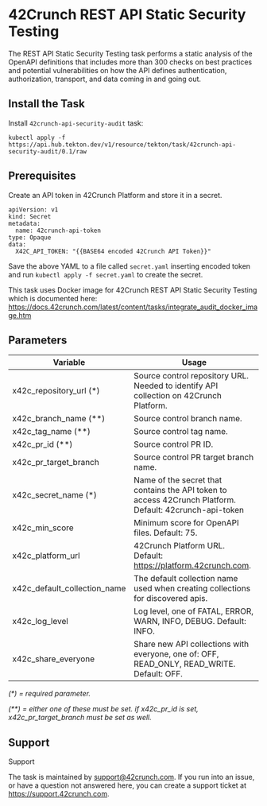 # 42Crunch REST API Static Security Testing

The REST API Static Security Testing task performs a static analysis of the OpenAPI definitions that includes more than 300
checks on best practices and potential vulnerabilities on how the API defines authentication, authorization, transport,
and data coming in and going out.

## Install the Task

Install `42crunch-api-security-audit` task:

```
kubectl apply -f https://api.hub.tekton.dev/v1/resource/tekton/task/42crunch-api-security-audit/0.1/raw
```

## Prerequisites

Create an API token in 42Crunch Platform and store it in a secret.

```
apiVersion: v1
kind: Secret
metadata:
  name: 42crunch-api-token
type: Opaque
data:
  X42C_API_TOKEN: "{{BASE64 encoded 42Crunch API Token}}"
```

Save the above YAML to a file called `secret.yaml` inserting encoded token and run `kubectl apply -f secret.yaml` to create the secret.

This task uses Docker image for 42Crunch REST API Static Security Testing which is documented here: https://docs.42crunch.com/latest/content/tasks/integrate_audit_docker_image.htm

## Parameters

| Variable                     | Usage                                                                                                   |
| ---------------------------- | ------------------------------------------------------------------------------------------------------- |
| x42c_repository_url (\*)     | Source control repository URL. Needed to identify API collection on 42Crunch Platform.                  |
| x42c_branch_name (\*\*)      | Source control branch name.                                                                             |
| x42c_tag_name (\*\*)         | Source control tag name.                                                                                |
| x42c_pr_id (\*\*)            | Source control PR ID.                                                                                   |
| x42c_pr_target_branch        | Source control PR target branch name.                                                                   |
| x42c_secret_name (\*)        | Name of the secret that contains the API token to access 42Crunch Platform. Default: 42crunch-api-token |
| x42c_min_score               | Minimum score for OpenAPI files. Default: 75.                                                           |
| x42c_platform_url            | 42Crunch Platform URL. Default: https://platform.42crunch.com.                                          |
| x42c_default_collection_name | The default collection name used when creating collections for discovered apis.                         |
| x42c_log_level               | Log level, one of FATAL, ERROR, WARN, INFO, DEBUG. Default: INFO.                                       |
| x42c_share_everyone          | Share new API collections with everyone, one of: OFF, READ_ONLY, READ_WRITE. Default: OFF.              |

_(\*) = required parameter._

_(\*\*) = either one of these must be set. if x42c_pr_id is set, x42c_pr_target_branch must be set as well._

## Support

Support

The task is maintained by support@42crunch.com. If you run into an issue, or have a question not answered here, you can create a support ticket at https://support.42crunch.com.
